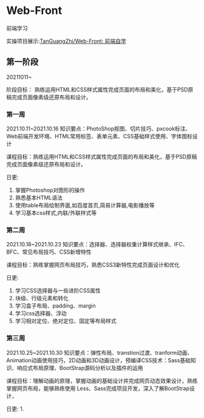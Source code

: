 # Web-Front
前端学习

实操项目展示:[TanGuangZhi/Web-Front: 前端自学](https://github.com/TanGuangZhi/Web-Front/blob/main/detailShow.md)

## 第一阶段
20211011~

阶段目标：
熟练运用HTML和CSS样式属性完成页面的布局和美化，基于PSD原稿完成页面像素级还原布局和设计。
### 第一周
2021.10.11~2021.10.16
知识要点：PhotoShop抠图、切片技巧、pxcook标注、Web前端开发环境、HTML常用标签、表单元素、CSS基础样式使用、字体图标设计

课程目标：熟练运用HTML和CSS样式属性完成页面的布局和美化，基于PSD原稿完成页面像素级还原布局和设计。

日更: 
1. 掌握Photoshop对图形的操作
2. 熟悉基本HTML语法
3. 使用table布局绘制界面,如百度首页,简易计算器,电影播放等
4. 学习基本css样式,内联/外联样式等

### 第二周
2021.10.18~2021.10.23
知识要点：选择器、选择器权重计算样式继承、IFC、BFC、常见布局技巧、CSS新增特性

课程目标：熟练掌握网页布局技巧，熟悉CSS3新特性完成页面设计和优化

日更: 
1. 学习CSS选择器与一些进阶CSS属性
2. 块级、行级元素和转化
3. 学习盒子布局、padding、margin
4. 学习css选择器、浮动
5. 学习相对定位、绝对定位、固定等布局样式



### 第三周
2021.10.25~2021.10.30
知识要点：弹性布局、transtion过渡、tranform动画、Animation动画使用技巧，2D动画和3D动画设计，预编译CSS技术：Sass基础知识、响应式布局原理、BootStrap源码分析以及插件的运用

课程目标：理解动画的原理，掌握动画的基础设计并完成网页动态效果设计，熟练掌握网页布局，能够熟练使用 Less、Sass完成项目开发，深入了解BootStrap设计，

日更: 
1. 





























